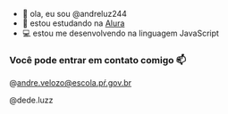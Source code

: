 - 👋 ola, eu sou @andreluz244
- 👀 estou estudando na [Alura](https://www.alura.com.br/)
- 💻 estou me desenvolvendo na linguagem JavaScript

### Você pode entrar em contato comigo 📫

@andre.velozo@escola.pŕ.gov.br

@dede.luzz
